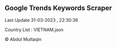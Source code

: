 

## Google Trends Keywords Scraper 
 
Last Update 31-03-2023 , 22:30:36

Country List :
VIETNAM.json



© Abdul Muttaqin 
